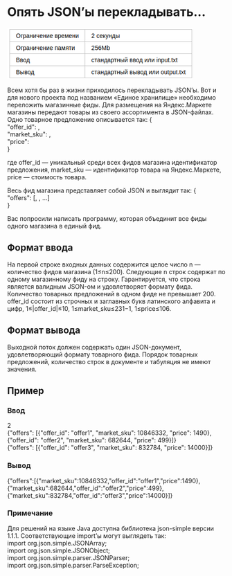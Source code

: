 # Опять JSON’ы перекладывать...

![img.png](img.png)

Всем хотя бы раз в жизни приходилось перекладывать JSON’ы. Вот и для нового проекта под 
названием «Единое хранилище» необходимо переложить магазинные фиды. Для размещения на 
Яндекс.Маркете магазины передают товары из своего ассортимента в JSON-файлах. Одно
товарное предложение описывается так:
{  
"offer_id": <string>,  
"market_sku": <int>,  
"price": <int>  
}

где offer_id — уникальный среди всех фидов магазина идентификатор предложения, 
market_sku — идентификатор товара на Яндекс.Маркете, price — стоимость товара.

Весь фид магазина представляет собой JSON и выглядит так:
{  
"offers": [<offer>, <offer>, ...]  
}

Вас попросили написать программу, которая объединит все фиды одного магазина в единый фид.

## Формат ввода

На первой строке входных данных содержится целое число n — количество фидов магазина (1≤n≤200). Следующие n строк содержат по одному магазинному фиду на строку. Гарантируется, что строка является валидным JSON-ом и удовлетворяет формату фида. Количество товарных предложений в одном фиде не превышает 200. offer_id состоит из строчных и заглавных букв латинского алфавита и цифр, 1≤|offer_id|≤10, 1≤market_sku≤231−1, 1≤price≤106.

## Формат вывода

Выходной поток должен содержать один JSON-документ, удовлетворяющий формату товарного фида. Порядок товарных предложений, количество строк в документе и табуляция не имеют значения.

## Пример

### Ввод

2  
{"offers": [{"offer_id": "offer1", "market_sku": 10846332, "price": 1490}, {"offer_id": "offer2", "market_sku": 682644, "price": 499}]}  
{"offers": [{"offer_id": "offer3", "market_sku": 832784, "price": 14000}]}

### Вывод

{"offers":[{"market_sku":10846332,"offer_id":"offer1","price":1490},{"market_sku":682644,"offer_id":"offer2","price":499},{"market_sku":832784,"offer_id":"offer3","price":14000}]}

### Примечание

Для решений на языке Java доступна библиотека json-simple версии 1.1.1. Соответствующие import’ы могут выглядеть так:  
import org.json.simple.JSONArray;  
import org.json.simple.JSONObject;  
import org.json.simple.parser.JSONParser;  
import org.json.simple.parser.ParseException;  
